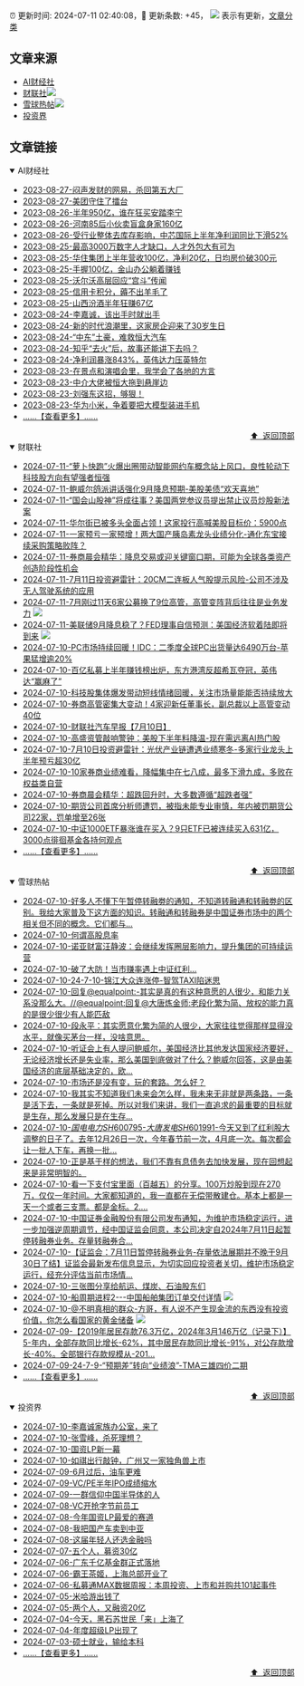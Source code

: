##

:alarm_clock: 更新时间: 2024-07-11 02:40:08，:rocket: 更新条数: +45， ![](/assets/dot.png) 表示有更新，[文章分类](/TAGS.md)

## 文章来源

- [AI财经社](#ai财经社)  
- [财联社](#财联社)![](/assets/dot.png)   
- [雪球热帖](#雪球热帖)![](/assets/dot.png)   
- [投资界](#投资界)  

## 文章链接

<details open>
<summary id="ai财经社">
 AI财经社
</summary>


- [2023-08-27-闷声发财的网易，杀回第五大厂](https://www.aicaijing.com.cn/article/18610)  
- [2023-08-27-美团守住了擂台](https://www.aicaijing.com.cn/article/18611)  
- [2023-08-26-半年950亿，谁在狂买安踏李宁](https://www.aicaijing.com.cn/article/18607)  
- [2023-08-26-河南85后小伙卖盲盒身家160亿](https://www.aicaijing.com.cn/article/18608)  
- [2023-08-26-受行业整体去库存影响，中芯国际上半年净利润同比下滑52%](https://www.aicaijing.com.cn/article/18609)  
- [2023-08-25-最高3000万数字人才缺口，人才外包大有可为](https://www.aicaijing.com.cn/article/18601)  
- [2023-08-25-华住集团上半年营收100亿，净利20亿，日均房价破300元](https://www.aicaijing.com.cn/article/18602)  
- [2023-08-25-手握100亿，金山办公躺着赚钱](https://www.aicaijing.com.cn/article/18603)  
- [2023-08-25-沃尔沃高层回应“宫斗”传闻](https://www.aicaijing.com.cn/article/18604)  
- [2023-08-25-信用卡积分，薅不出羊毛了](https://www.aicaijing.com.cn/article/18605)  
- [2023-08-25-山西汾酒半年狂赚67亿](https://www.aicaijing.com.cn/article/18606)  
- [2023-08-24-李嘉诚，该出手时就出手](https://www.aicaijing.com.cn/article/18596)  
- [2023-08-24-新的时代浪潮里，这家房企迎来了30岁生日](https://www.aicaijing.com.cn/article/18597)  
- [2023-08-24-“中东”土豪，难救恒大汽车](https://www.aicaijing.com.cn/article/18598)  
- [2023-08-24-知乎“去火”后，故事还能讲下去吗？](https://www.aicaijing.com.cn/article/18599)  
- [2023-08-24-净利润暴涨843%，英伟达力压英特尔](https://www.aicaijing.com.cn/article/18600)  
- [2023-08-23-在景点和演唱会里，我学会了各地的方言](https://www.aicaijing.com.cn/article/18591)  
- [2023-08-23-中介大佬被恒大拖到悬崖边](https://www.aicaijing.com.cn/article/18592)  
- [2023-08-23-刘强东这招，够狠！](https://www.aicaijing.com.cn/article/18593)  
- [2023-08-23-华为小米，争着要把大模型装进手机](https://www.aicaijing.com.cn/article/18594)  
- [......【查看更多】......](/details/AI财经社.md)

<div align="right"><a href="#文章来源">⬆ &nbsp;返回顶部</a></div>
</details>

<details open>
<summary id="财联社">
 财联社
</summary>


- [2024-07-11-“萝卜快跑”火爆出圈带动智能网约车概念站上风口，良性轮动下科技股方向有望强者恒强](https://www.cls.cn/detail/1730539)  
- [2024-07-11-鲍威尔鸽派讲话强化9月降息预期-美股美债“欢天喜地”](https://www.cls.cn/detail/1730511)  
- [2024-07-11-“国会山股神”将成往事？美国两党参议员提出禁止议员炒股新法案](https://www.cls.cn/detail/1730491)  
- [2024-07-11-华尔街已被多头全面占领！这家投行高喊美股目标价：5900点](https://www.cls.cn/detail/1730477)  
- [2024-07-11-一家预亏一家预增！两大国产胰岛素龙头业绩分化-通化东宝接续采购策略败阵？](https://www.cls.cn/detail/1730478)  
- [2024-07-11-券商晨会精华：降息交易或迎关键窗口期，可能为全球各类资产创造阶段性机会](https://www.cls.cn/detail/1730483)  
- [2024-07-11-7月11日投资避雷针：20CM二连板人气股提示风险-公司不涉及无人驾驶系统的应用](https://www.cls.cn/detail/1730485)  
- [2024-07-11-7月刚过11天6家公募换了9位高管，高管变阵背后往往是业务发力](https://www.cls.cn/detail/1730544) ![](/assets/new.png)  
- [2024-07-11-美联储9月降息稳了？FED理事自信预测：美国经济软着陆即将到来](https://www.cls.cn/detail/1730569) ![](/assets/new.png)  
- [2024-07-10-PC市场持续回暖！IDC：二季度全球PC出货量达6490万台-苹果猛增逾20%](https://www.cls.cn/detail/1729164)  
- [2024-07-10-百亿私募上半年赚钱榜出炉，东方港湾反超希瓦夺冠，英伟达“赢麻了”](https://www.cls.cn/detail/1729127)  
- [2024-07-10-科技股集体爆发带动短线情绪回暖，关注市场量能能否持续放大](https://www.cls.cn/detail/1729117)  
- [2024-07-10-券商高管密集大变动！4家迎新任董事长，副总裁以上高管变动40位](https://www.cls.cn/detail/1729116)  
- [2024-07-10-财联社汽车早报【7月10日】](https://www.cls.cn/detail/1729098)  
- [2024-07-10-高盛资管敲响警钟：美股下半年料降温-现在需远离AI热门股](https://www.cls.cn/detail/1729057)  
- [2024-07-10-7月10日投资避雷针：光伏产业链遭遇业绩寒冬-多家行业龙头上半年预亏超30亿](https://www.cls.cn/detail/1729048)  
- [2024-07-10-10家券商业绩难看，降幅集中在七八成，最多下滑九成，多败在权益类自营](https://www.cls.cn/detail/1729047)  
- [2024-07-10-券商晨会精华：超跌回升时，大多数遵循“超跌者强”](https://www.cls.cn/detail/1729049)  
- [2024-07-10-期货公司首席分析师遭罚，被指未能专业审慎，年内被罚期货公司22家，罚单增至26张](https://www.cls.cn/detail/1729051)  
- [2024-07-10-中证1000ETF暴涨谁在买入？9只ETF已被连续买入631亿，3000点徘徊基金各持何观点](https://www.cls.cn/detail/1729095)  
- [......【查看更多】......](/details/财联社.md)

<div align="right"><a href="#文章来源">⬆ &nbsp;返回顶部</a></div>
</details>

<details open>
<summary id="雪球热帖">
 雪球热帖
</summary>


- [2024-07-10-好多人不懂下午暂停转融劵的通知，不知道转融通和转融劵的区别。我给大家普及下这方面的知识。转融通和转融券是中国证券市场中的两个相关但不同的概念。它们都与...](https://xueqiu.com/2305167417/297019476)  
- [2024-07-10-何谓高股息率](https://xueqiu.com/1760673340/296988240)  
- [2024-07-10-诺亚财富汪静波：会继续发挥圈层影响力，提升集团的可持续运营](https://xueqiu.com/3509694558/296963807)  
- [2024-07-10-破了大防！当市赚率遇上中证红利…](https://xueqiu.com/7072298555/296931475)  
- [2024-07-10-24-7-10-锦江大众连涨停-智驾TAXI陷迷思](https://xueqiu.com/8772786299/296992885)  
- [2024-07-10-回复@equalpoint:-其实是真的有这种意愿的人很少，和能力关系没那么大。//@equalpoint:回复@大唐炼金师:老段化繁为简、放权的能力真的是很少很少有人能匹敌](https://xueqiu.com/1247347556/296970781)  
- [2024-07-10-段永平：其实愿意化繁为简的人很少，大家往往觉得那样显得没水平，就像买茅台一样，没啥意思。](https://xueqiu.com/8959246745/296929954)  
- [2024-07-10-听证会上有人提问鲍威尔，美国经济比其他发达国家经济要好，无论经济增长还是失业率，那么美国到底做对了什么？鲍威尔回答，这是由美国经济的底层基础决定的，欧...](https://xueqiu.com/8056783660/296906216)  
- [2024-07-10-市场还是没有变，玩的套路。怎么好？](https://xueqiu.com/2241249492/296923357)  
- [2024-07-10-我其实不知道我们未来会怎么样，我未来无非就是两条路，一条是活下去，一条就是死掉。所以对我们来讲，我们一直追求的最重要的目标就是生存，那么发展只是在生存...](https://xueqiu.com/7667646479/296962977)  
- [2024-07-10-$国电电力SH600795$-$大唐发电SH601991$-今天又到了红利股大调整的日子了。去年12月26日一次，今年春节前一次，4月底一次。每次都会让一批人下车，再换一批...](https://xueqiu.com/9363107434/296963045)  
- [2024-07-10-正是基于样的想法，我们不靠有息债务去加快发展，现在回想起来是非常明智的。](https://xueqiu.com/1247347556/296963622)  
- [2024-07-10-看一下支付宝里面（百越五）的分享。100万炒股到现在270万，仅仅一年时间。大家都知道的，我一直都在无偿带散建仓。基本上都是一天一个或者三支票。都是金标。2....](https://xueqiu.com/1650783979/296964926)  
- [2024-07-10-中国证券金融股份有限公司发布通知，为维护市场稳定运行，进一步加强逆周期调节，经中国证监会同意，本公司决定自2024年7月11日起暂停转融券业务。存量转融券合...](https://xueqiu.com/5124430882/297014880)  
- [2024-07-10-【证监会：7月11日暂停转融券业务-存量依法展期并不晚于9月30日了结】证监会最新发布信息显示，为切实回应投资者关切，维护市场稳定运行，经充分评估当前市场情...](https://xueqiu.com/2241249492/297014996)  
- [2024-07-10-三张图分享给航运、煤炭、石油股东们](https://xueqiu.com/3491589810/297048831)  
- [2024-07-10-船周期进程2---中国船舶集团订单交付详情](https://xueqiu.com/7795298461/296954000) ![](/assets/new.png)  
- [2024-07-10-@不明真相的群众-方哥，有人说不产生现金流的东西没有投资价值，你怎么看国家的黄金储备](https://xueqiu.com/5880483368/296962716) ![](/assets/new.png)  
- [2024-07-09-【2019年居民存款76.3万亿，2024年3月146万亿（记录下）】5-年内，全部存款同比增长-62%，其中居民存款同比增长-91%，对公存款增长-40%。全部银行存款规模从-201...](https://xueqiu.com/2140389661/296741353)  
- [2024-07-09-24-7-9-“预期差”转向“业绩浪”-TMA三雄四价二期](https://xueqiu.com/8772786299/296830363)  
- [......【查看更多】......](/details/雪球热帖.md)

<div align="right"><a href="#文章来源">⬆ &nbsp;返回顶部</a></div>
</details>

<details open>
<summary id="投资界">
 投资界
</summary>


- [2024-07-10-李嘉诚家族办公室，来了](https://posts.careerengine.us/p/668e774ea7e9f773c1503b02)  
- [2024-07-10-张雪峰，杀死理想？](https://posts.careerengine.us/p/668e7762a10bdd744695a004)  
- [2024-07-10-国资LP新一幕](https://posts.careerengine.us/p/668e7762a10bdd7446959ffc)  
- [2024-07-10-如祺出行敲钟，广州又一家独角兽上市](https://posts.careerengine.us/p/668e7762a10bdd7446959ff4)  
- [2024-07-09-6月过后，油车更难](https://posts.careerengine.us/p/668ca7bc185ec759161774a3)  
- [2024-07-09-VC/PE半年IPO成绩缩水](https://posts.careerengine.us/p/668ca7ae8defaa58ee06d3c8)  
- [2024-07-09-一群信仰中国半导体的人](https://posts.careerengine.us/p/668ca7ae8defaa58ee06d3d1)  
- [2024-07-08-VC开抢字节前员工](https://posts.careerengine.us/p/668b9bc4a509e07d48799445)  
- [2024-07-08-今年国资LP最爱的赛道](https://posts.careerengine.us/p/668b9bd2f0728c7d7774fd7c)  
- [2024-07-08-我把国产车卖到中亚](https://posts.careerengine.us/p/668b9bd3f0728c7d7774fd84)  
- [2024-07-08-这届年轻人还选金融吗](https://posts.careerengine.us/p/668b9be18172ee7e1eed9a1a)  
- [2024-07-07-五个人，募资30亿](https://posts.careerengine.us/p/668a4fc502f8e11901482b1a)  
- [2024-07-06-广东千亿基金群正式落地](https://posts.careerengine.us/p/66890e6432749c096ff20db2)  
- [2024-07-06-霸王茶姬，上海总部开业了](https://posts.careerengine.us/p/66890e6432749c096ff20daa)  
- [2024-07-06-私募通MAX数据周报：本周投资、上市和并购共101起事件](https://posts.careerengine.us/p/66890e736e7b4509e19e4e21)  
- [2024-07-05-米哈游出钱了](https://posts.careerengine.us/p/6687a43732b52368e1cecc98)  
- [2024-07-05-两个人，又融资20亿](https://posts.careerengine.us/p/6687a43732b52368e1cecca0)  
- [2024-07-04-今天，黑石苏世民「来」上海了](https://posts.careerengine.us/p/668671f20b525f3d12d74194)  
- [2024-07-04-年度超级LP出现了](https://posts.careerengine.us/p/66867201a3909a3da6f27da6)  
- [2024-07-03-硕士就业，输给本科](https://posts.careerengine.us/p/668503f5ceac83164fad3526)  
- [......【查看更多】......](/details/投资界.md)

<div align="right"><a href="#文章来源">⬆ &nbsp;返回顶部</a></div>
</details>
